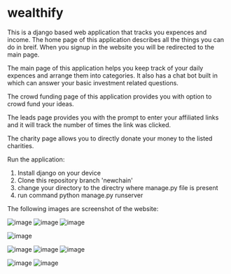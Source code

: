 # wealthify
This is a django based web application that tracks you expences and income.
The home page of this application describes all the things you can do in breif. When you signup in the website you will be redirected to the main page.

The main page of this application helps you keep track of your daily expences and arrange them into categories. It also has a chat bot built in which can answer your basic investment related questions.

The crowd funding page of this application provides you with option to crowd fund your ideas.

The leads page provides you with the prompt to enter your affiliated links and it will track the number of times the link was clicked.

The charity page allows you to directly donate your money to the listed charities.

Run the application:
1) Install django on your device
2) Clone this repository branch 'newchain'
3) change your directory to the directry where manage.py file is present
4) run command python manage.py runserver

The following images are screenshot of the website:

![image](https://github.com/Ayush02004/wealthify/assets/122443505/27f3e44b-8fe7-45a3-9d5a-e7fdc00b25ea)
![image](https://github.com/Ayush02004/wealthify/assets/122443505/5a9c9620-5e15-4e03-b8d5-9bcca4a4eaaa)
![image](https://github.com/Ayush02004/wealthify/assets/122443505/c0402447-97af-43e1-8c95-c132feb2532e)

![image](https://github.com/Ayush02004/wealthify/assets/122443505/bf352a25-8998-4552-819a-6ea1e108747c)

![image](https://github.com/Ayush02004/wealthify/assets/122443505/1090683c-083b-42a3-ae16-ec7126705e12)
![image](https://github.com/Ayush02004/wealthify/assets/122443505/5d95c246-a749-4129-bc1c-dacb3fb9e7f9)
![image](https://github.com/Ayush02004/wealthify/assets/122443505/cbecd4f6-cb7b-4944-8e25-e205866d9dc5)

![image](https://github.com/Ayush02004/wealthify/assets/122443505/2297e5aa-1cac-4fc0-8048-2667c59fec8f)
![image](https://github.com/Ayush02004/wealthify/assets/122443505/931269ec-a9b5-4a99-91f4-83b7fe007349)
